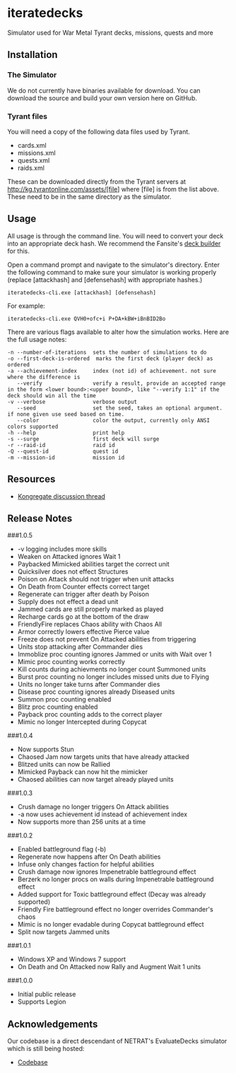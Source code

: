 iteratedecks
============

Simulator used for War Metal Tyrant decks, missions, quests and more

## Installation

### The Simulator

We do not currently have binaries available for download. You can download the source and build your own version here on GitHub.

### Tyrant files

You will need a copy of the following data files used by Tyrant.

* cards.xml
* missions.xml
* quests.xml
* raids.xml

These can be downloaded directly from the Tyrant servers at http://kg.tyrantonline.com/assets/[file] where [file] is from the list above. These need to be in the same directory as the simulator.

## Usage

All usage is through the command line. You will need to convert your deck into an appropriate deck hash. We recommend the Fansite's [deck builder](http://tyrant.40in.net/kg/deck.php) for this.

Open a command prompt and navigate to the simulator's directory. Enter the following command to make sure your simulator is working properly (replace [attackhash] and [defensehash] with appropriate hashes.)

    iteratedecks-cli.exe [attackhash] [defensehash]

For example:

    iteratedecks-cli.exe QVH0+ofc+i P+DA+kBW+iBnBID2Bo

There are various flags available to alter how the simulation works. Here are the full usage notes:

    -n --number-of-iterations  sets the number of simulations to do
    -o --first-deck-is-ordered  marks the first deck (player deck) as ordered
    -a --achievement-index     index (not id) of achievement. not sure where the difference is
       --verify                verify a result, provide an accepted range in the form <lower bound>:<upper bound>, like "--verify 1:1" if the deck should win all the time
    -v --verbose               verbose output
       --seed                  set the seed, takes an optional argument. if none given use seed based on time.
       --color                 color the output, currently only ANSI colors supported
    -h --help                  print help
    -s --surge                 first deck will surge
    -r --raid-id               raid id
    -Q --quest-id              quest id
    -m --mission-id            mission id

## Resources

* [Kongregate discussion thread](http://www.kongregate.com/forums/65-tyrant/topics/328599-sim-iteratedecks-1-0-3)

## Release Notes

###1.0.5
* -v logging includes more skills
* Weaken on Attacked ignores Wait 1
* Paybacked Mimicked abilities target the correct unit
* Quicksilver does not effect Structures
* Poison on Attack should not trigger when unit attacks
* On Death from Counter effects correct target
* Regenerate can trigger after death by Poison
* Supply does not effect a dead unit
* Jammed cards are still properly marked as played
* Recharge cards go at the bottom of the draw
* FriendlyFire replaces Chaos ability with Chaos All
* Armor correctly lowers effective Pierce value
* Freeze does not prevent On Attacked abilities from triggering
* Units stop attacking after Commander dies
* Immoblize proc counting ignores Jammed or units with Wait over 1
* Mimic proc counting works correctly
* Kill counts during achievments no longer count Summoned units
* Burst proc counting no longer includes missed units due to Flying
* Units no longer take turns after Commander dies
* Disease proc counting ignores already Diseased units
* Summon proc counting enabled
* Blitz proc counting enabled
* Payback proc counting adds to the correct player
* Mimic no longer Intercepted during Copycat

###1.0.4
* Now supports Stun
* Chaosed Jam now targets units that have already attacked
* Blitzed units can now be Rallied
* Mimicked Payback can now hit the mimicker
* Chaosed abilities can now target already played units

###1.0.3
* Crush damage no longer triggers On Attack abilities
* -a now uses achievement id instead of achievement index
* Now supports more than 256 units at a time

###1.0.2
* Enabled battleground flag (-b)
* Regenerate now happens after On Death abilities
* Infuse only changes faction for helpful abilities
* Crush damage now ignores Impenetrable battleground effect
* Berzerk no longer procs on walls during Impenetrable battleground effect
* Added support for Toxic battleground effect (Decay was already supported)
* Friendly Fire battleground effect no longer overrides Commander's chaos
* Mimic is no longer evadable during Copycat battleground effect
* Split now targets Jammed units

###1.0.1
* Windows XP and Windows 7 support
* On Death and On Attacked now Rally and Augment Wait 1 units

###1.0.0
* Initial public release
* Supports Legion

## Acknowledgements

Our codebase is a direct descendant of NETRAT's EvaluateDecks simulator which is still being hosted:

* [Codebase](http://code.google.com/p/evaluatedecks/)
